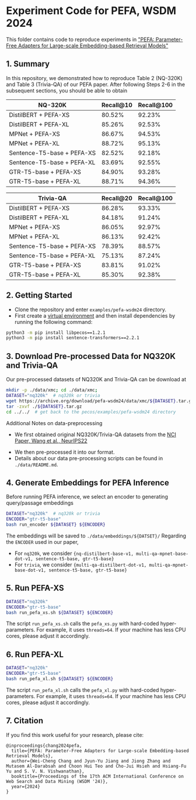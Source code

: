 # Experiment Code for PEFA, WSDM 2024

This folder contains code to reproduce experiments in
["PEFA: Parameter-Free Adapters for Large-scale Embedding-based Retrieval Models"](https://arxiv.org/abs/2312.02429)

## 1. Summary
In this repository, we demonstrated how to reproduce Table 2 (NQ-320K) and Table 3 (Trivia-QA) of our PEFA paper.
After following Steps 2-6 in the subsequent sections, you should be able to obtain

| NQ-320K | Recall@10 | Recall@100 |
|---|---|---|
| DistilBERT + PEFA-XS |  80.52% | 92.23% |
| DistilBERT + PEFA-XL |  85.26% | 92.53% |
| MPNet + PEFA-XS |  86.67% | 94.53% |
| MPNet + PEFA-XL |  88.72% | 95.13% |
| Sentence-T5-base + PEFA-XS |  82.52% | 92.18% |
| Sentence-T5-base + PEFA-XL |  83.69% | 92.55% |
| GTR-T5-base + PEFA-XS |  84.90% | 93.28% |
| GTR-T5-base + PEFA-XL |  88.71% | 94.36% |

| Trivia-QA | Recall@20 | Recall@100 |
|---|---|---|
| DistilBERT + PEFA-XS |  86.28% | 93.33% |
| DistilBERT + PEFA-XL |  84.18% | 91.24% |
| MPNet + PEFA-XS |  86.05% | 92.97% |
| MPNet + PEFA-XL |  86.13% | 92.42% |
| Sentence-T5-base + PEFA-XS |  78.39% | 88.57% |
| Sentence-T5-base + PEFA-XL |  75.13% | 87.24% |
| GTR-T5-base + PEFA-XS |  83.81% | 91.02% |
| GTR-T5-base + PEFA-XL |  85.30% | 92.38% |


## 2. Getting Started
* Clone the repository and enter `examples/pefa-wsdm24` directory.
* First create a [virtual environment](https://docs.python.org/3/library/venv.html) and then install dependencies by running the following command:
```bash
python3 -m pip install libpecos==1.2.1
python3 -m pip install sentence-transformers==2.2.1
``` 

## 3. Download Pre-processed Data for NQ320K and Trivia-QA
Our pre-processed datasets of NQ320K and Trivia-QA can be download at
```bash
mkdir -p ./data/xmc; cd ./data/xmc;
DATASET="nq320k"  # nq320k or trivia
wget https://archive.org/download/pefa-wsdm24/data/xmc/${DATASET}.tar.gz
tar -zxvf ./${DATASET}.tar.gz
cd ../../  # get back to the pecos/examples/pefa-wsdm24 directory
```

Additional Notes on data-preprocessing
* We first obtained original NQ320K/Trivia-QA datasets from the [NCI Paper, Wang et al., NeurIPS22](https://github.com/solidsea98/Neural-Corpus-Indexer-NCI)
- We then pre-processed it into our format.
- Details about our data pre-processing scripts can be found in `./data/README.md`.


## 4. Generate Embeddings for PEFA Inference
Before running PEFA inference, we select an encoder to generating query/passage embeddings
```bash
DATASET="nq320k"  # nq320k or trivia
ENCODER="gtr-t5-base"
bash run_encoder ${DATASET} ${ENCODER}
```
The embeddings will be saved to `./data/embeddings/${DATSET}/`
Regarding the `ENCODER` used in our paper,
* For `nq320k`, we consider `{nq-distilbert-base-v1, multi-qa-mpnet-base-dot-v1, sentence-t5-base, gtr-t5-base}`
* For `trivia`, we consider `{multi-qa-distilbert-dot-v1, multi-qa-mpnet-base-dot-v1, sentence-t5-base, gtr-t5-base}`

## 5. Run PEFA-XS
```bash
DATASET="nq320k"
ENCODER="gtr-t5-base"
bash run_pefa_xs.sh ${DATASET} ${ENCODER}
```
The script `run_pefa_xs.sh` calls the `pefa_xs.py` with hard-coded hyper-parameters.
For example, it uses `threads=64`. If your machine has less CPU cores, please adjust it accordingly.

## 6. Run PEFA-XL
```bash
DATASET="nq320k"
ENCODER="gtr-t5-base"
bash run_pefa_xl.sh ${DATASET} ${ENCODER}
```
The script `run_pefa_xl.sh` calls the `pefa_xl.py` with hard-coded hyper-parameters.
For example, it uses `threads=64`. If your machine has less CPU cores, please adjust it accordingly.

## 7. Citation
If you find this work useful for your research, please cite:
```
@inproceedings{chang2024pefa,
  title={PEFA: Parameter-Free Adapters for Large-scale Embedding-based Retrieval Models},
  author={Wei-Cheng Chang and Jyun-Yu Jiang and Jiong Zhang and Mutasem Al-Darabsah and Choon Hui Teo and Cho-Jui Hsieh and Hsiang-Fu Yu and S. V. N. Vishwanathan},
  booktitle={Proceedings of the 17th ACM International Conference on Web Search and Data Mining (WSDM '24)},
  year={2024}
}
```
